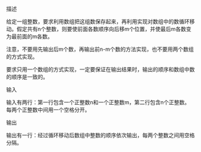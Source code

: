 描述

给定一组整数，要求利用数组把这组数保存起来，再利用实现对数组中的数循环移动。假定共有n个整数，则要使前面各数顺序向后移m个位置，并使最后m各数变为最前面的m各数。

注意，不要用先输出后m个数，再输出前n-m个数的方法实现，也不要用两个数组的方式实现。

要求只用一个数组的方式实现，一定要保证在输出结果时，输出的顺序和数组中数的顺序是一致的。

输入

输入有两行：第一行包含一个正整数n和一个正整数m，第二行包含n个正整数。每两个正整数中间用一个空格分开。

输出

输出有一行：经过循环移动后数组中整数的顺序依次输出，每两个整数之间用空格分隔。